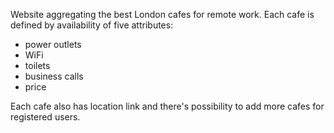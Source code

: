 Website aggregating the best London cafes for remote work. Each cafe is defined by availability of five attributes:
- power outlets 
- WiFi
- toilets
- business calls
- price

Each cafe also has location link and there's possibility to add more cafes for registered users.